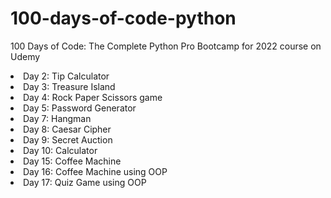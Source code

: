 # 100-days-of-code-python
100 Days of Code: The Complete Python Pro Bootcamp for 2022 course on Udemy

<li>Day 2: Tip Calculator</li>
<li>Day 3: Treasure Island</li>
<li>Day 4: Rock Paper Scissors game</li>
<li>Day 5: Password Generator</li>
<li>Day 7: Hangman</li>
<li>Day 8: Caesar Cipher</li>
<li>Day 9: Secret Auction</li>
<li>Day 10: Calculator</li>
<li>Day 15: Coffee Machine</li>
<li>Day 16: Coffee Machine using OOP</li>
<li>Day 17: Quiz Game using OOP</li>